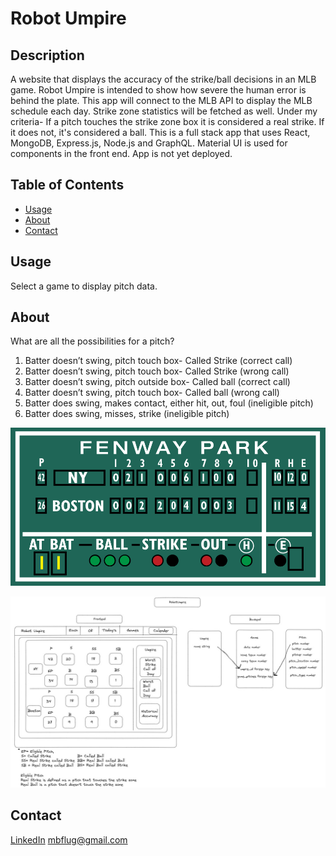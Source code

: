 # Robot Umpire

## Description

A website that displays the accuracy of the strike/ball decisions in an MLB game.
Robot Umpire is intended to show how severe the human error is behind the plate.
This app will connect to the MLB API to display the MLB schedule each day. 
Strike zone statistics will be fetched as well. 
Under my criteria- If a pitch touches the strike zone box it is considered a real strike. If it does not, it's considered a ball.
This is a full stack app that uses React, MongoDB, Express.js, Node.js and GraphQL.
Material UI is used for components in the front end. App is not yet deployed.

## Table of Contents

- [Usage](#usage)
- [About](#about)
- [Contact](#contact)

## Usage
Select a game to display pitch data.

## About
What are all the possibilities for a pitch?

1. Batter doesn’t swing, pitch touch box- Called Strike (correct call)
2. Batter doesn’t swing, pitch touch box- Called Strike (wrong call)
3. Batter doesn’t swing, pitch outside box- Called ball (correct call)
4. Batter doesn’t swing, pitch touch box- Called ball (wrong call)
5. Batter does swing, makes contact, either hit, out, foul (ineligible pitch)
6. Batter does swing, misses, strike (ineligible pitch)

![alt text](./client/src/assets/green-monster.gif)

![alt text](./client/src/assets/excalidraw.jpg)

## Contact
[LinkedIn](https://github.com/mattflug)
mbflug@gmail.com


